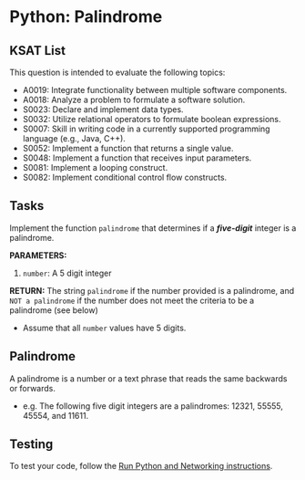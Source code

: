# Python: Palindrome
## KSAT List
This question is intended to evaluate the following topics:
- A0019: Integrate functionality between multiple software components.
- A0018: Analyze a problem to formulate a software solution.
- S0023: Declare and implement data types.
- S0032: Utilize relational operators to formulate boolean expressions.
- S0007: Skill in writing code in a currently supported programming language (e.g., Java, C++).
- S0052: Implement a function that returns a single value.
- S0048: Implement a function that receives input parameters.
- S0081: Implement a looping construct.
- S0082: Implement conditional control flow constructs.

## Tasks
Implement the function `palindrome` that determines if a ***five-digit*** integer is a palindrome.

**PARAMETERS:**
1. `number`: A 5 digit integer 

**RETURN:** The string `palindrome` if the number provided is a palindrome, and `NOT a palindrome` if the number does
not meet the criteria to be a palindrome (see below)

- Assume that all `number` values have 5 digits.

## Palindrome
A palindrome is a number or a text phrase that reads the same backwards or forwards. 
- e.g. The following five digit integers are a palindromes: 12321, 55555, 45554, and 11611. 

## Testing
To test your code, follow the [Run Python and Networking instructions](https://gitlab.com/90cos/cyv/cyber-capability-developer-ccd/ccd-master-question-file/-/blob/master/performance/exam_files/compile-instructions.md).

